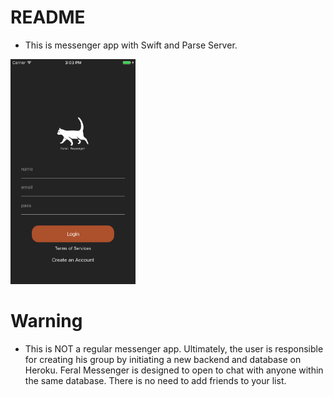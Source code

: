 # README

* This is messenger app with Swift and Parse Server.  <br />

<img src="https://raw.githubusercontent.com/jinhedev/FeralMessenger/master/art/1.png" width="200px" height="360px" />

# Warning

* This is NOT a regular messenger app. Ultimately, the user is responsible for creating his group by initiating a new backend and database on Heroku. Feral Messenger is designed to open to chat with anyone within the same database. There is no need to add friends to your list.
